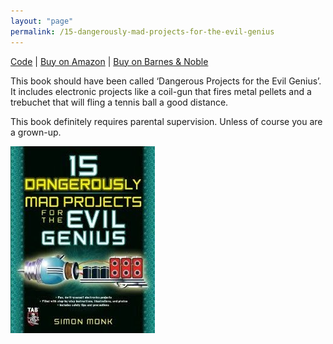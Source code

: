 ```yaml
---
layout: "page"
permalink: /15-dangerously-mad-projects-for-the-evil-genius
---
```


[Code](https://github.com/simonmonk/dang_mad) | [Buy on Amazon](https://www.amazon.com/Dangerously-Mad-Projects-Evil-Genius-ebook/dp/B004YSWC0U) | [Buy on Barnes & Noble](hhttps://www.barnesandnoble.com/w/15-dangerously-mad-projects-for-the-evil-genius-simon-monk/1100641493)

This book should have been called ‘Dangerous Projects for the Evil Genius’. It includes electronic projects like a coil-gun that fires metal pellets and a trebuchet that will fling a tennis ball a good distance.

This book definitely requires parental supervision. Unless of course you are a grown-up.

![cover](/assets/images/cover_dang_mad.jpg)


